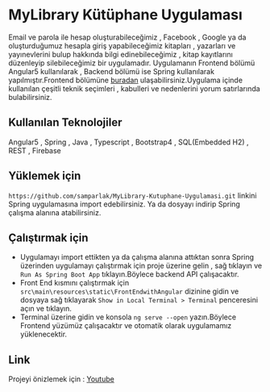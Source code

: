 # MyLibrary Kütüphane Uygulaması
  Email ve parola ile hesap oluşturabileceğimiz , Facebook , Google ya da oluşturduğumuz hesapla giriş yapabileceğimiz
  kitapları , yazarları ve yayınevlerini bulup hakkında bilgi edinebileceğimiz , kitap kayıtlarını düzenleyip silebileceğimiz bir uygulamadır.
  Uygulamanın Frontend bölümü Angular5 kullanılarak , Backend bölümü ise Spring kullanılarak yapılmıştır.Frontend bölümüne [buradan](src/main/resources/static/FrontEndwithAngular/) ulaşabilirsiniz.Uygulama içinde kullanılan 
  çeşitli teknik seçimleri , kabulleri ve nedenlerini yorum satırlarında bulabilirsiniz.
  
## Kullanılan Teknolojiler
Angular5 , Spring , Java , Typescript , Bootstrap4 , SQL(Embedded H2) , REST , Firebase

## Yüklemek için
`https://github.com/samparlak/MyLibrary-Kutuphane-Uygulamasi.git` linkini Spring uygulamasına import edebilirsiniz.
Ya da dosyayı indirip Spring çalışma alanına atabilirsiniz.

## Çalıştırmak için
- Uygulamayı import ettikten ya da çalışma alanına attıktan sonra Spring üzerinden uygulamayı çalıştırmak için
proje üzerine gelin , sağ tıklayın ve `Run As Spring Boot App` tıklayın.Böylece backend API çalışacaktır. 
- Front End kısmını çalıştırmak için `src\main\resources\static\FrontEndwithAngular` dizinine gidin ve dosyaya sağ tıklayarak
`Show in Local Terminal > Terminal` penceresini açın ve tıklayın.
- Terminal üzerine gidin ve konsola `ng serve --open` yazın.Böylece Frontend yüzümüz çalışacaktır 
ve otomatik olarak uygulamamız yüklenecektir.

## Link

Projeyi önizlemek için : [Youtube](https://www.youtube.com/watch?v=PaY3JMxrXhs&feature=youtu.be)

